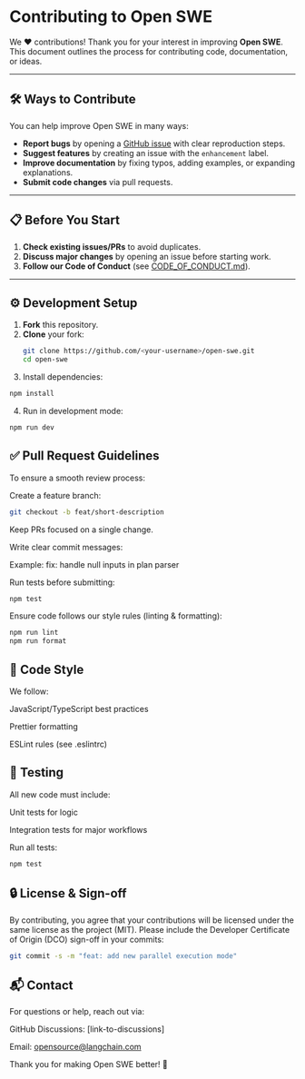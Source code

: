 # Contributing to Open SWE

We ❤️ contributions! Thank you for your interest in improving **Open SWE**.  
This document outlines the process for contributing code, documentation, or ideas.

---

## 🛠 Ways to Contribute

You can help improve Open SWE in many ways:
- **Report bugs** by opening a [GitHub issue](../../issues) with clear reproduction steps.
- **Suggest features** by creating an issue with the `enhancement` label.
- **Improve documentation** by fixing typos, adding examples, or expanding explanations.
- **Submit code changes** via pull requests.

---

## 📋 Before You Start

1. **Check existing issues/PRs** to avoid duplicates.
2. **Discuss major changes** by opening an issue before starting work.
3. **Follow our Code of Conduct** (see [CODE_OF_CONDUCT.md](CODE_OF_CONDUCT.md)).

---

## ⚙️ Development Setup

1. **Fork** this repository.
2. **Clone** your fork:
   ```bash
   git clone https://github.com/<your-username>/open-swe.git
   cd open-swe
3. Install dependencies:

```bash
npm install
```

4. Run in development mode:

```bash
npm run dev
```

## ✅ Pull Request Guidelines

To ensure a smooth review process:

Create a feature branch:

```bash
git checkout -b feat/short-description
```

Keep PRs focused on a single change.

Write clear commit messages:

Example: fix: handle null inputs in plan parser

Run tests before submitting:

```bash
npm test
```

Ensure code follows our style rules (linting & formatting):

```bash
npm run lint
npm run format
```

## 📜 Code Style

We follow:

JavaScript/TypeScript best practices

Prettier formatting

ESLint rules (see .eslintrc)

## 🧪 Testing

All new code must include:

Unit tests for logic

Integration tests for major workflows

Run all tests:

```bash
npm test
```

## 🔒 License & Sign-off

By contributing, you agree that your contributions will be licensed under the same license as the project (MIT).
Please include the Developer Certificate of Origin (DCO) sign-off in your commits:

```bash
git commit -s -m "feat: add new parallel execution mode"
```

## 📬 Contact

For questions or help, reach out via:

GitHub Discussions: [link-to-discussions]

Email: opensource@langchain.com

Thank you for making Open SWE better! 🚀
